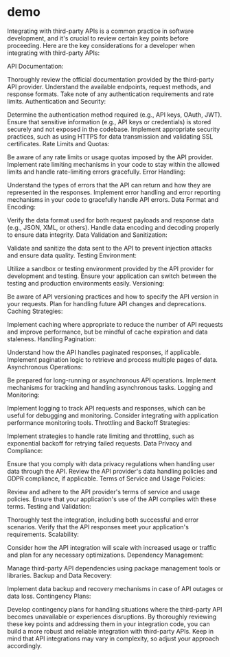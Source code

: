 # demo

Integrating with third-party APIs is a common practice in software development, and it's crucial to review certain key points before proceeding. Here are the key considerations for a developer when integrating with third-party APIs:

API Documentation:

Thoroughly review the official documentation provided by the third-party API provider.
Understand the available endpoints, request methods, and response formats.
Take note of any authentication requirements and rate limits.
Authentication and Security:

Determine the authentication method required (e.g., API keys, OAuth, JWT).
Ensure that sensitive information (e.g., API keys or credentials) is stored securely and not exposed in the codebase.
Implement appropriate security practices, such as using HTTPS for data transmission and validating SSL certificates.
Rate Limits and Quotas:

Be aware of any rate limits or usage quotas imposed by the API provider.
Implement rate limiting mechanisms in your code to stay within the allowed limits and handle rate-limiting errors gracefully.
Error Handling:

Understand the types of errors that the API can return and how they are represented in the responses.
Implement error handling and error reporting mechanisms in your code to gracefully handle API errors.
Data Format and Encoding:

Verify the data format used for both request payloads and response data (e.g., JSON, XML, or others).
Handle data encoding and decoding properly to ensure data integrity.
Data Validation and Sanitization:

Validate and sanitize the data sent to the API to prevent injection attacks and ensure data quality.
Testing Environment:

Utilize a sandbox or testing environment provided by the API provider for development and testing.
Ensure your application can switch between the testing and production environments easily.
Versioning:

Be aware of API versioning practices and how to specify the API version in your requests.
Plan for handling future API changes and deprecations.
Caching Strategies:

Implement caching where appropriate to reduce the number of API requests and improve performance, but be mindful of cache expiration and data staleness.
Handling Pagination:

Understand how the API handles paginated responses, if applicable.
Implement pagination logic to retrieve and process multiple pages of data.
Asynchronous Operations:

Be prepared for long-running or asynchronous API operations.
Implement mechanisms for tracking and handling asynchronous tasks.
Logging and Monitoring:

Implement logging to track API requests and responses, which can be useful for debugging and monitoring.
Consider integrating with application performance monitoring tools.
Throttling and Backoff Strategies:

Implement strategies to handle rate limiting and throttling, such as exponential backoff for retrying failed requests.
Data Privacy and Compliance:

Ensure that you comply with data privacy regulations when handling user data through the API.
Review the API provider's data handling policies and GDPR compliance, if applicable.
Terms of Service and Usage Policies:

Review and adhere to the API provider's terms of service and usage policies.
Ensure that your application's use of the API complies with these terms.
Testing and Validation:

Thoroughly test the integration, including both successful and error scenarios.
Verify that the API responses meet your application's requirements.
Scalability:

Consider how the API integration will scale with increased usage or traffic and plan for any necessary optimizations.
Dependency Management:

Manage third-party API dependencies using package management tools or libraries.
Backup and Data Recovery:

Implement data backup and recovery mechanisms in case of API outages or data loss.
Contingency Plans:

Develop contingency plans for handling situations where the third-party API becomes unavailable or experiences disruptions.
By thoroughly reviewing these key points and addressing them in your integration code, you can build a more robust and reliable integration with third-party APIs. Keep in mind that API integrations may vary in complexity, so adjust your approach accordingly.
